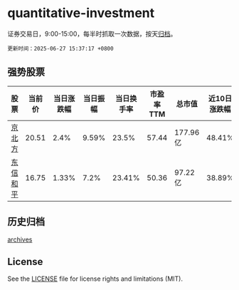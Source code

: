# quantitative-investment

证券交易日，9:00-15:00，每半时抓取一次数据，按天[归档](archives)。

`更新时间：2025-06-27 15:37:17 +0800`

## 强势股票

|股票|当前价|当日涨跌幅|当日振幅|当日换手率|市盈率TTM|总市值|近10日涨跌幅|
|----|----|----|----|----|----|----|----|
|[京北方](https://xueqiu.com/S/SZ002987)|20.51|2.4%|9.59%|23.5%|57.44|177.96亿|48.41%|
|[东信和平](https://xueqiu.com/S/SZ002017)|16.75|1.33%|7.2%|23.41%|50.36|97.22亿|38.89%|

## 历史归档

[archives](archives)

## License

See the [LICENSE](LICENSE) file for license rights and limitations (MIT).